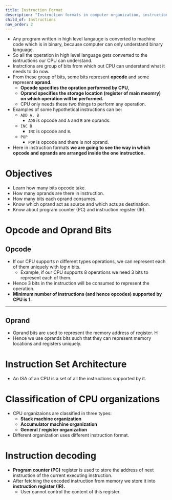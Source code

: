 ```yaml
---
title: Instruction Format
description: "Instruction formats in computer organization, instruction set architecture, ISA, Opcode, Oprand, What is opcode?, what is oprand?"
child_of: Instructions
nav_order: 2
---
```


- Any program written in high level langauge is converted to machine code which is in binary, because computer can only understand binary language.
- So all the operation in high level language gets converted to the isntructions our CPU can understand.
- Instrctions are group of bits from which out CPU can understand what it needs to do now.
- From these group of bits, some bits represent **opcode** and some represent **oprand.**
    - **Opcode specifies the opration performed by CPU,**
    - **Oprand specifies the storage location (register of main meomry) on which operation will be performed.**
    - CPU only needs these two things to perform any operation.
- Examples of some hypothetical instructions can be:
    - `ADD A, B`
        - `ADD` is opcode and `A` and `B` are oprands.
    - `INC B`
        - `INC` is opcode and `B`.
    - `POP`
        - `POP` is opcode and there is not oprand.
- Here in instruction formats **we are going to see the way in which opcode and oprands are arranged inside the one instruction.**

# Objectives

- Learn how many bits opcode take.
- How many oprands are there in instruction.
- How many bits each oprand consumes.
- Know which oprand act as source and which acts as destination.
- Know about program counter (PC) and instruction register (IR).

# Opcode and Oprand Bits

## Opcode 

- If our CPU supports *n* different types operations, we can represent each of them uniquely with *log n* bits.
    - Example, if our CPU supports 8 operations we need 3 bits to represent each of them.
- Hence 3 bits in the instruction will be consumed to represent the operation.
- **Minimum number of instructions (and hence opcodes) supported by CPU is 1.**

***

## Oprand

- Oprand bits are used to represent the memory address of register. H
- Hence we use oprands bits such that they can represent memory locations and registers uniquely.

# Instruction Set Architecture

- An ISA of an CPU is a set of all the instructions supported by it.
 

# Classification of CPU organizations

- CPU organizaions are classified in three types:
    - **Stack machine organization**
    - **Accumulator machine organization**
    - **General / register organization**
- Different organization uses different instruction format.

# Instruction decoding

- **Program counter (PC)** register is used to store the address of next instruction of the current executing instruction.
- After fetching the encoded instruction from memory we store it into **instruction register (IR).**
    - User cannot control the content of this register.
